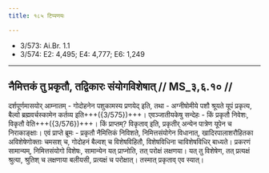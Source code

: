 ```yaml
---
title: १८५ टिप्पणयः

---
```

- 3/573: Ai.Br. 1.1
- 3/574: E2: 4,495; E4: 4,777; E6: 1,249

____________________________________________


## नैमित्तकं तु प्रकृतौ, तद्विकारः संयोगविशेषात् // MS_३,६.१० //

दर्शपूर्णमासयोर् आम्नातम् - गोदोहनेन पशुकामस्य प्रणयेद् इति, तथा - अग्नीषोमीये पशौ श्रूयते यूपं प्रकृत्य, बैल्वो ब्रह्मवर्चस्कामेन कर्तव्य इति+++({3/575})+++। एवञ्जातीयकेषु सन्देहः - किं प्रकृतौ निवेशः, विकृतौ वेति+++({3/576})+++। किं प्राप्तम्? विकृताव् इति, प्रकृतीर् अन्येन पात्रेण यूपेन च निराकाङ्क्षाः। एवं प्राप्ते ब्रूमः - प्रकृतौ नैमित्तिकं निविशते, निमित्तसंयोगेन विधानात्, खादिरपालाशरौहितका अविशेषेणोक्ताः चमसश् च, गोदोहनं बैल्वश् च विशेषविहितौ, विशेषविधिना चाविशेषविधिर् बाध्यते। प्रकरणं सामान्यम्, निमित्तसंयोगो विशेषः, सामान्येन यत् प्राप्नोति, तत् परोक्षं लक्षणया। यत् तु विशेषेण, तत् प्रत्यक्षं श्रुत्या, श्रुतिश् च लक्षणाया बलीयसी, प्रत्यक्षं च परोक्षात्। तस्मात् प्रकृताव् एव स्यात्।